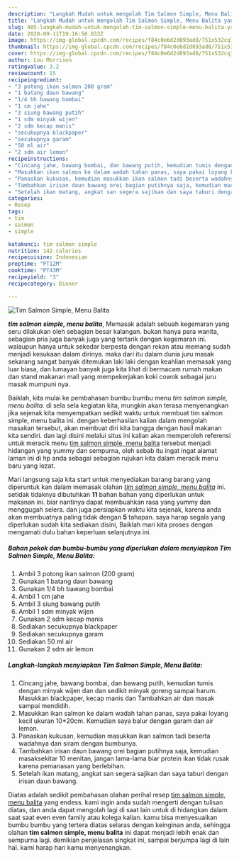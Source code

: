```yaml
---
description: "Langkah Mudah untuk mengolah Tim Salmon Simple, Menu Balita yang mudah"
title: "Langkah Mudah untuk mengolah Tim Salmon Simple, Menu Balita yang mudah"
slug: 485-langkah-mudah-untuk-mengolah-tim-salmon-simple-menu-balita-yang-mudah
date: 2020-09-11T19:16:58.833Z
image: https://img-global.cpcdn.com/recipes/f84c0e6d2d893ad8/751x532cq70/tim-salmon-simple-menu-balita-foto-resep-utama.jpg
thumbnail: https://img-global.cpcdn.com/recipes/f84c0e6d2d893ad8/751x532cq70/tim-salmon-simple-menu-balita-foto-resep-utama.jpg
cover: https://img-global.cpcdn.com/recipes/f84c0e6d2d893ad8/751x532cq70/tim-salmon-simple-menu-balita-foto-resep-utama.jpg
author: Lou Morrison
ratingvalue: 3.2
reviewcount: 15
recipeingredient:
- "3 potong ikan salmon 200 gram"
- "1 batang daun bawang"
- "1/4 bh bawang bombai"
- "1 cm jahe"
- "3 siung bawang putih"
- "1 sdm minyak wijen"
- "2 sdm kecap manis"
- "secukupnya blackpaper"
- "secukupnya garam"
- "50 ml air"
- "2 sdm air lemon"
recipeinstructions:
- "Cincang jahe, bawang bombai, dan bawang putih, kemudian tumis dengan minyak wijen dan dan sedikit minyak goreng sampai harum. Masukkan blackpaper, kecap manis dan Tambahkan air dan masak sampai mendidih."
- "Masukkan ikan salmon ke dalam wadah tahan panas, saya pakai loyang kecil ukuran 10*20cm. Kemudian saya balur dengan garam dan air lemon."
- "Panaskan kukusan, kemudian masukkan ikan salmon tadi beserta wadahnya dan siram dengan bumbunya."
- "Tambahkan irisan daun bawang orei bagian putihnya saja, kemudian masaksekitar 10 menitan, jangan lama-lama biar protein ikan tidak rusak karena pemanasan yang berlebihan."
- "Setelah ikan matang, angkat san segera sajikan dan saya taburi dengan irisan daun bawang."
categories:
- Resep
tags:
- tim
- salmon
- simple

katakunci: tim salmon simple 
nutrition: 142 calories
recipecuisine: Indonesian
preptime: "PT12M"
cooktime: "PT43M"
recipeyield: "3"
recipecategory: Dinner

---
```



![Tim Salmon Simple, Menu Balita](https://img-global.cpcdn.com/recipes/f84c0e6d2d893ad8/751x532cq70/tim-salmon-simple-menu-balita-foto-resep-utama.jpg)

<b><i>tim salmon simple, menu balita</i></b>, Memasak adalah sebuah kegemaran yang seru dilakukan oleh sebagian besar kalangan. bukan hanya para wanita, sebagian pria juga banyak juga yang tertarik dengan kegemaran ini. walaupun hanya untuk sekedar berpesta dengan rekan atau memang sudah menjadi kesukaan dalam dirinya. maka dari itu dalam dunia juru masak sekarang sangat banyak ditemukan laki laki dengan keahlian memasak yang luar biasa, dan lumayan banyak juga kita lihat di bermacam rumah makan dan stand makanan mall yang mempekerjakan koki cowok sebagai juru masak mumpuni nya.

Baiklah, kita mulai ke pembahasan bumbu bumbu menu <i>tim salmon simple, menu balita</i>. di sela sela kegiatan kita, mungkin akan terasa menyenangkan jika sejenak kita menyempatkan sedikit waktu untuk membuat tim salmon simple, menu balita ini. dengan keberhasilan kalian dalam mengolah masakan tersebut, akan membuat diri kita bangga dengan hasil makanan kita sendiri. dan lagi disini melalui situs ini kalian akan memperoleh referensi untuk meracik menu <u>tim salmon simple, menu balita</u> tersebut menjadi hidangan yang yummy dan sempurna, oleh sebab itu ingat ingat alamat laman ini di hp anda sebagai sebagian rujukan kita dalam meracik menu baru yang lezat.




Mari langsung saja kita start untuk menyediakan barang barang yang diperuntuk kan dalam memasak olahan <u><i>tim salmon simple, menu balita</i></u> ini. setidak tidaknya dibutuhkan <b>11</b> bahan bahan yang diperlukan untuk makanan ini. biar nantinya dapat membuahkan rasa yang yummy dan menggugah selera. dan juga persiapkan waktu kita sejenak, karena anda akan membuatnya paling tidak dengan <b>5</b> tahapan. saya harap segala yang diperlukan sudah kita sediakan disini, Baiklah mari kita proses dengan mengamati dulu bahan keperluan selanjutnya ini.

<!--inarticleads1-->

##### Bahan pokok dan bumbu-bumbu yang diperlukan dalam menyiapkan Tim Salmon Simple, Menu Balita:

1. Ambil 3 potong ikan salmon (200 gram)
1. Gunakan 1 batang daun bawang
1. Gunakan 1/4 bh bawang bombai
1. Ambil 1 cm jahe
1. Ambil 3 siung bawang putih
1. Ambil 1 sdm minyak wijen
1. Gunakan 2 sdm kecap manis
1. Sediakan secukupnya blackpaper
1. Sediakan secukupnya garam
1. Sediakan 50 ml air
1. Gunakan 2 sdm air lemon




<!--inarticleads2-->

##### Langkah-langkah menyiapkan Tim Salmon Simple, Menu Balita:

1. Cincang jahe, bawang bombai, dan bawang putih, kemudian tumis dengan minyak wijen dan dan sedikit minyak goreng sampai harum. Masukkan blackpaper, kecap manis dan Tambahkan air dan masak sampai mendidih.
1. Masukkan ikan salmon ke dalam wadah tahan panas, saya pakai loyang kecil ukuran 10*20cm. Kemudian saya balur dengan garam dan air lemon.
1. Panaskan kukusan, kemudian masukkan ikan salmon tadi beserta wadahnya dan siram dengan bumbunya.
1. Tambahkan irisan daun bawang orei bagian putihnya saja, kemudian masaksekitar 10 menitan, jangan lama-lama biar protein ikan tidak rusak karena pemanasan yang berlebihan.
1. Setelah ikan matang, angkat san segera sajikan dan saya taburi dengan irisan daun bawang.




Diatas adalah sedikit pembahasan olahan perihal resep <u>tim salmon simple, menu balita</u> yang endess. kami ingin anda sudah mengerti dengan tulisan diatas, dan anda dapat mengolah lagi di saat lain untuk di hidangkan dalam saat saat even even family atau kolega kalian. kamu bisa menyesuaikan bumbu bumbu yang tertera diatas selaras dengan keinginan anda, sehingga olahan <b>tim salmon simple, menu balita</b> ini dapat menjadi lebih enak dan sempurna lagi. demikian penjelasan singkat ini, sampai berjumpa lagi di lain hal. kami harap hari kamu menyenangkan.
